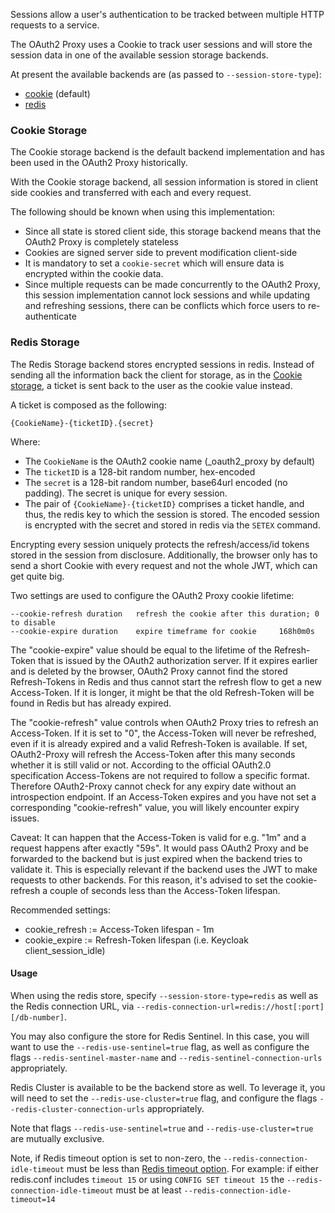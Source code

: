 Sessions allow a user's authentication to be tracked between multiple HTTP
requests to a service.

The OAuth2 Proxy uses a Cookie to track user sessions and will store the session
data in one of the available session storage backends.

At present the available backends are (as passed to `--session-store-type`):
- [cookie](#cookie-storage) (default)
- [redis](#redis-storage)

### Cookie Storage

The Cookie storage backend is the default backend implementation and has
been used in the OAuth2 Proxy historically.

With the Cookie storage backend, all session information is stored in client
side cookies and transferred with each and every request.

The following should be known when using this implementation:
- Since all state is stored client side, this storage backend means that the OAuth2 Proxy is completely stateless
- Cookies are signed server side to prevent modification client-side
- It is mandatory to set a `cookie-secret` which will ensure data is encrypted within the cookie data.
- Since multiple requests can be made concurrently to the OAuth2 Proxy, this session implementation
cannot lock sessions and while updating and refreshing sessions, there can be conflicts which force
users to re-authenticate


### Redis Storage

The Redis Storage backend stores encrypted sessions in redis. Instead of sending all the information
back the client for storage, as in the [Cookie storage](#cookie-storage), a ticket is sent back
to the user as the cookie value instead.

A ticket is composed as the following:

`{CookieName}-{ticketID}.{secret}`

Where:

- The `CookieName` is the OAuth2 cookie name (_oauth2_proxy by default)
- The `ticketID` is a 128-bit random number, hex-encoded
- The `secret` is a 128-bit random number, base64url encoded (no padding). The secret is unique for every session.
- The pair of `{CookieName}-{ticketID}` comprises a ticket handle, and thus, the redis key
to which the session is stored. The encoded session is encrypted with the secret and stored
in redis via the `SETEX` command.

Encrypting every session uniquely protects the refresh/access/id tokens stored in the session from
disclosure. Additionally, the browser only has to send a short Cookie with every request and not the whole JWT, 
which can get quite big.

Two settings are used to configure the OAuth2 Proxy cookie lifetime:

    --cookie-refresh duration   refresh the cookie after this duration; 0 to disable
    --cookie-expire duration    expire timeframe for cookie     168h0m0s

The "cookie-expire" value should be equal to the lifetime of the Refresh-Token that is issued by the OAuth2 authorization server.
If it expires earlier and is deleted by the browser, OAuth2 Proxy cannot find the stored Refresh-Tokens in Redis and thus cannot start
the refresh flow to get a new Access-Token. If it is longer, it might be that the old Refresh-Token will be found in Redis but has already
expired.

The "cookie-refresh" value controls when OAuth2 Proxy tries to refresh an Access-Token. If it is set to "0", the
Access-Token will never be refreshed, even if it is already expired and a valid Refresh-Token is available. If set, OAuth2-Proxy will
refresh the Access-Token after this many seconds whether it is still valid or not. According to the official OAuth2.0 specification 
Access-Tokens are not required to follow a specific format. Therefore OAuth2-Proxy cannot check for any expiry date without an 
introspection endpoint. If an Access-Token expires and you have not set a corresponding "cookie-refresh" value, you will likely 
encounter expiry issues.

Caveat: It can happen that the Access-Token is valid for e.g. "1m" and a request happens after exactly "59s".
It would pass OAuth2 Proxy and be forwarded to the backend but is just expired when the backend tries to validate
it. This is especially relevant if the backend uses the JWT to make requests to other backends.
For this reason, it's advised to set the cookie-refresh a couple of seconds less than the Access-Token lifespan.

Recommended settings:

* cookie_refresh := Access-Token lifespan - 1m
* cookie_expire := Refresh-Token lifespan (i.e. Keycloak client_session_idle)

#### Usage

When using the redis store, specify `--session-store-type=redis` as well as the Redis connection URL, via
`--redis-connection-url=redis://host[:port][/db-number]`.

You may also configure the store for Redis Sentinel. In this case, you will want to use the
`--redis-use-sentinel=true` flag, as well as configure the flags `--redis-sentinel-master-name`
and `--redis-sentinel-connection-urls` appropriately.

Redis Cluster is available to be the backend store as well. To leverage it, you will need to set the
`--redis-use-cluster=true` flag, and configure the flags `--redis-cluster-connection-urls` appropriately.

Note that flags `--redis-use-sentinel=true` and `--redis-use-cluster=true` are mutually exclusive.

Note, if Redis timeout option is set to non-zero, the `--redis-connection-idle-timeout` 
must be less than [Redis timeout option](https://redis.io/docs/reference/clients/#client-timeouts). For example: if either redis.conf includes 
`timeout 15` or using `CONFIG SET timeout 15` the `--redis-connection-idle-timeout` must be at least `--redis-connection-idle-timeout=14`
